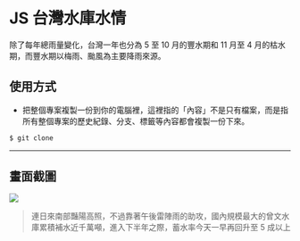 # JS 台灣水庫水情

除了每年總雨量變化，台灣一年也分為 5 至 10 月的豐水期和 11 月至 4 月的枯水期，而豐水期以梅雨、颱風為主要降雨來源。

## 使用方式
- 把整個專案複製一份到你的電腦裡，這裡指的「內容」不是只有檔案，而是指所有整個專案的歷史紀錄、分支、標籤等內容都會複製一份下來。
```sh
$ git clone
```

----

## 畫面截圖
![](https://i.imgur.com/85Z4t1c.png)
> 連日來南部豔陽高照，不過靠著午後雷陣雨的助攻，國內規模最大的曾文水庫累積補水近千萬噸，進入下半年之際，蓄水率今天一早再回升至 5 成以上

